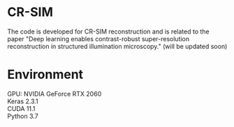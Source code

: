 # CR-SIM
The code is developed for CR-SIM reconstruction and is related to the paper "Deep learning enables contrast-robust super-resolution reconstruction in structured illumination microscopy." (will be updated soon)

# Environment
GPU: NVIDIA GeForce RTX 2060 <br>
Keras 2.3.1 <br>
CUDA 11.1 <br>
Python 3.7 <br>
